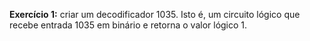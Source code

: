 **Exercício 1:** criar um decodificador 1035. Isto é, um circuito lógico que recebe entrada 1035 em binário e retorna o valor lógico 1.
